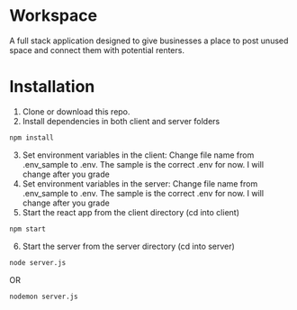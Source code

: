 # Workspace

A full stack application designed to give businesses a place to post unused space and connect them with potential renters.

# Installation
1. Clone or download this repo.
2. Install dependencies in both client and server folders
````bash
npm install
````
3. Set environment variables in the client: Change file name from .env_sample to .env. The sample is the correct .env for now. I will change after you grade
4. Set environment variables in the server: Change file name from .env_sample to .env. The sample is the correct .env for now. I will change after you grade
5. Start the react app from the client directory (cd into client)
````bash
npm start
````
6. Start the server from the server directory (cd into server)
````bash
node server.js 
````
OR
````bash
nodemon server.js
````
